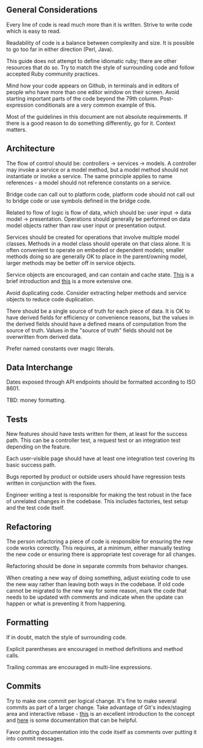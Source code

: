 ## General Considerations

Every line of code is read much more than it is written.
Strive to write code which is easy to read.

Readability of code is a balance between complexity and size.
It is possible to go too far in either direction (Perl, Java).

This guide does not attempt to define idiomatic ruby; there are other
resources that do so. Try to match the style of surrounding code
and follow accepted Ruby community practices.

Mind how your code appears on Github, in terminals and in editors of
people who have more than one editor window on their screen.
Avoid starting important parts of the code beyond the 79th column.
Post-expression conditionals are a very common example of this.

Most of the guidelines in this document are not absolute requirements. If there
is a good reason to do something differently, go for it. Context matters.

## Architecture

The flow of control should be: controllers -> services -> models.
A controller may invoke a service or a model method, but a model method
should not instantiate or invoke a service. The same principle
applies to name references - a model should not reference constants
on a service.

Bridge code can call out to platform code, platform code should not call
out to bridge code or use symbols defined in the bridge code.

Related to flow of logic is flow of data, which should be: user input ->
data model -> presentation. Operations should generally be
performed on data model objects rather than raw user input or presentation
output.

Services should be created for operations that involve multiple model
classes. Methods in a model class should operate on that class alone.
It is often convenient to operate on embeded or dependent models; smaller
methods doing so are generally OK to place in the parent/owning model,
larger methods may be better off in service objects.

Service objects are encouraged, and can contain and cache state.
[This](https://blog.engineyard.com/2014/keeping-your-rails-controllers-dry-with-services)
is a brief introduction and [this](https://www.netguru.co/blog/service-objects-in-rails-will-help)
is a more extensive one.

Avoid duplicating code. Consider extracting helper methods and service
objects to reduce code duplication.

There should be a single source of truth for each piece of data.
It is OK to have derived fields for efficiency or convenience reasons,
but the values in the derived fields should have a defined means of computation
from the source of truth. Values in the "source of truth" fields should not
be overwritten from derived data.

Prefer named constants over magic literals.

## Data Interchange

Dates exposed through API endpoints should be formatted according to ISO 8601.

TBD: money formatting.

## Tests

New features should have tests written for them, at least for the
success path. This can be a controller test, a request test or an
integration test depending on the feature.

Each user-visible page should have at least one integration
test covering its basic success path.

Bugs reported by product or outside users should have regression
tests written in conjunction with the fixes.

Engineer writing a test is responsible for making the test robust
in the face of unrelated changes in the codebase. This includes factories,
test setup and the test code itself.

## Refactoring

The person refactoring a piece of code is responsible for ensuring the new
code works correctly. This requires, at a minimum, either manually testing
the new code or ensuring there is appropriate test coverage for all changes.

Refactoring should be done in separate commits from behavior changes.

When creating a new way of doing something, adjust existing code to use
the new way rather than leaving both ways in the codebase. If old code
cannot be migrated to the new way for some reason, mark the code that needs
to be updated with comments and indicate when the update can happen or what
is preventing it from happening.

## Formatting

If in doubt, match the style of surrounding code.

Explicit parentheses are encouraged in method definitions and method calls.

Trailing commas are encouraged in multi-line expressions.

## Commits

Try to make one commit per logical change. It's fine to make several commits
as part of a larger change. Take advantage of Git's index/staging area
and interactive rebase - [this](https://tomayko.com/blog/2008/the-thing-about-git)
is an excellent introduction to the concept and
[here](https://git-scm.com/book/en/v2/Git-Tools-Rewriting-History) is
some documentation that can be helpful.

Favor putting documentation into the code itself as comments
over putting it into commit messages.
